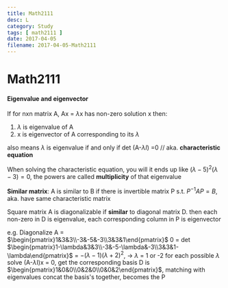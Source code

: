 ```yaml
---
title: Math2111
desc: L
category: Study
tags: [ math2111 ]
date: 2017-04-05
filename: 2017-04-05-Math2111
---
```


# Math2111

#### Eigenvalue and eigenvector

If for nxn matrix A, Ax = $\lambda$x has non-zero solution x then:

1. $\lambda$ is eigenvalue of A
2. x is eigenvector of A corresponding to its $\lambda$

also means $\lambda$ is eigenvalue if and only if det (A-$\lambda I$) =0 // aka. **characteristic equation**

When solving the characteristic equation, you will it ends up like $(\lambda - 5)^2 (\lambda - 3)=0$, the powers are called **multiplicity** of that eigenvalue 

**Similar matrix**: A is similar to B if there is invertible matrix P s.t. $P^{-1}AP=B$, aka. have same characteristic matrix

Square matrix A is diagonalizable if **similar** to diagonal matrix D.
then each non-zero in D is eigenvalue, each corresponding column in P is eigenvector

e.g. Diagonalize A = $\begin{pmatrix}1&3&3\\-3&-5&-3\\3&3&1\end{pmatrix}$
0 = det $\begin{pmatrix}1-\lambda&3&3\\-3&-5-\lambda&-3\\3&3&1-\lambda\end{pmatrix}$ = $-(\lambda - 1)(\lambda+2)^2$, $\to$ $\lambda$ = 1 or -2
for each possible $\lambda$ solve (A-$\lambda$I)x = 0, get the corresponding basis
D is $\begin{pmatrix}1&0&0\\0&2&0\\0&0&2\end{pmatrix}$, matching with eigenvalues
concat the basis's together, becomes the P